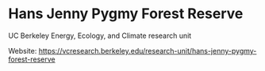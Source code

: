 # Hans Jenny Pygmy Forest Reserve
UC Berkeley Energy, Ecology, and Climate research unit

Website: https://vcresearch.berkeley.edu/research-unit/hans-jenny-pygmy-forest-reserve
